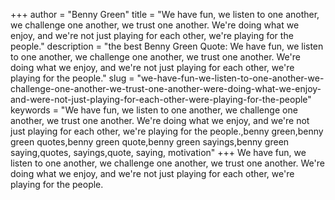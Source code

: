 +++
author = "Benny Green"
title = "We have fun, we listen to one another, we challenge one another, we trust one another. We're doing what we enjoy, and we're not just playing for each other, we're playing for the people."
description = "the best Benny Green Quote: We have fun, we listen to one another, we challenge one another, we trust one another. We're doing what we enjoy, and we're not just playing for each other, we're playing for the people."
slug = "we-have-fun-we-listen-to-one-another-we-challenge-one-another-we-trust-one-another-were-doing-what-we-enjoy-and-were-not-just-playing-for-each-other-were-playing-for-the-people"
keywords = "We have fun, we listen to one another, we challenge one another, we trust one another. We're doing what we enjoy, and we're not just playing for each other, we're playing for the people.,benny green,benny green quotes,benny green quote,benny green sayings,benny green saying,quotes, sayings,quote, saying, motivation"
+++
We have fun, we listen to one another, we challenge one another, we trust one another. We're doing what we enjoy, and we're not just playing for each other, we're playing for the people.
